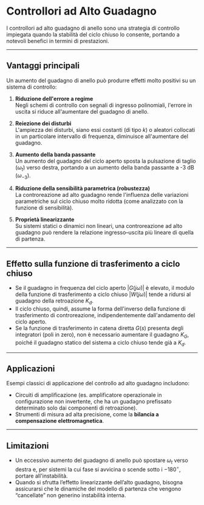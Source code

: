# Controllori ad Alto Guadagno

I controllori ad alto guadagno di anello sono una strategia di controllo impiegata quando la stabilità del ciclo chiuso lo consente, portando a notevoli benefici in termini di prestazioni.

---

## Vantaggi principali

Un aumento del guadagno di anello può produrre effetti molto positivi su un sistema di controllo:

1. **Riduzione dell'errore a regime**  
   Negli schemi di controllo con segnali di ingresso polinomiali, l'errore in uscita si riduce all'aumentare del guadagno di anello.

2. **Reiezione dei disturbi**  
   L'ampiezza dei disturbi, siano essi costanti (di tipo $k$) o aleatori collocati in un particolare intervallo di frequenza, diminuisce all'aumentare del guadagno.

3. **Aumento della banda passante**  
   Un aumento del guadagno del ciclo aperto sposta la pulsazione di taglio ($\omega_t$) verso destra, portando a un aumento della banda passante a -3 dB ($\omega_{-3}$).

4. **Riduzione della sensibilità parametrica (robustezza)**  
   La controreazione ad alto guadagno rende l'influenza delle variazioni parametriche sul ciclo chiuso molto ridotta (come analizzato con la funzione di sensibilità).

5. **Proprietà linearizzante**  
   Su sistemi statici o dinamici non lineari, una controreazione ad alto guadagno può rendere la relazione ingresso–uscita più lineare di quella di partenza.

---

## Effetto sulla funzione di trasferimento a ciclo chiuso

- Se il guadagno in frequenza del ciclo aperto $|G(j\omega)|$ è elevato, il modulo della funzione di trasferimento a ciclo chiuso $|W(j\omega)|$ tende a ridursi al guadagno della retroazione $K_d$.  
- Il ciclo chiuso, quindi, assume la forma dell'inverso della funzione di trasferimento di controreazione, indipendentemente dall'andamento del ciclo aperto.  
- Se la funzione di trasferimento in catena diretta $G(s)$ presenta degli integratori (poli in zero), non è necessario aumentare il guadagno $K_G$, poiché il guadagno statico del sistema a ciclo chiuso tende già a $K_d$.

---

## Applicazioni

Esempi classici di applicazione del controllo ad alto guadagno includono:

- Circuiti di amplificazione (es. amplificatore operazionale in configurazione non invertente, che ha un guadagno prefissato determinato solo dai componenti di retroazione).  
- Strumenti di misura ad alta precisione, come la **bilancia a compensazione elettromagnetica**.

---

## Limitazioni

- Un eccessivo aumento del guadagno di anello può spostare $\omega_t$ verso destra e, per sistemi la cui fase si avvicina o scende sotto i $-180^\circ$, portare all'instabilità.  
- Quando si sfrutta l’effetto linearizzante dell’alto guadagno, bisogna assicurarsi che le dinamiche del modello di partenza che vengono “cancellate” non generino instabilità interna.

